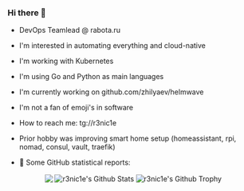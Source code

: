 ### Hi there 👋

* DevOps Teamlead @ rabota.ru
* I'm interested in automating everything and cloud-native
* I'm working with Kubernetes
* I'm using Go and Python as main languages
* I'm currently working on github.com/zhilyaev/helmwave
* I'm not a fan of emoji's in software
* How to reach me: tg://r3nic1e
* Prior hobby was improving smart home setup (homeassistant, rpi, nomad, consul, vault, traefik)

* 👑   Some GitHub statistical reports:

<p align="center">
<img align="center" src="https://github-readme-stats.vercel.app/api/top-langs/?username=r3nic1e&hide_langs_below=1&theme=merko&line_height=27&layout=compact" />
<img align="center" src="https://github-readme-stats.vercel.app/api?username=r3nic1e&show_icons=true&count_private=true&include_all_commits=true&line_height=21&theme=merko" alt="r3nic1e's Github Stats" />
<img align="center" src="https://github-profile-trophy.vercel.app/?username=r3nic1e&column=7&theme=monokai" alt="r3nic1e's Github Trophy" />
</p>
